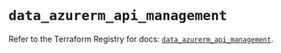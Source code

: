 # `data_azurerm_api_management`

Refer to the Terraform Registry for docs: [`data_azurerm_api_management`](https://registry.terraform.io/providers/hashicorp/azurerm/4.31.0/docs/data-sources/api_management).
